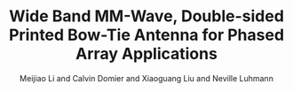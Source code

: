 ---
type: conference
title: Wide Band MM-Wave, Double-sided Printed Bow-Tie Antenna for Phased Array Applications
author: Meijiao Li and Calvin Domier and Xiaoguang Liu and Neville Luhmann
journal:
volume:
number:
year: 2015
month: Jul.
doi: 10.1109/APS.2015.7305421
pages: 2063-2064
publisher:
booktitle: 2015 IEEE International Symposium on Antennas and Propagation and North American Radio Science Meeting
note: Student Paper Competition Honourable Mention
sort_key: 201507
---